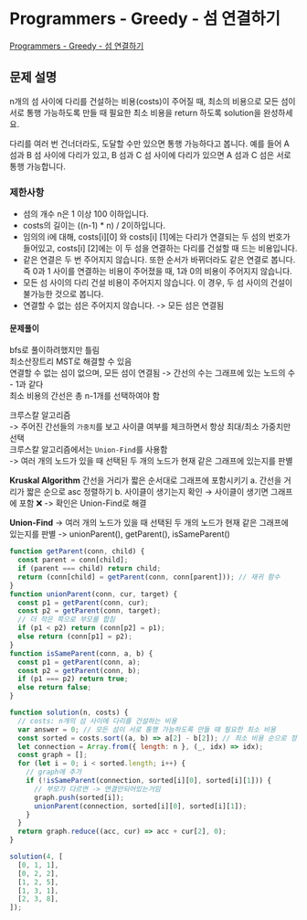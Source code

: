 # Programmers - Greedy - 섬 연결하기

[Programmers - Greedy - 섬 연결하기](https://school.programmers.co.kr/learn/courses/30/lessons/42861)

## 문제 설명

n개의 섬 사이에 다리를 건설하는 비용(costs)이 주어질 때, 최소의 비용으로 모든 섬이 서로 통행 가능하도록 만들 때 필요한 최소 비용을 return 하도록 solution을 완성하세요.

다리를 여러 번 건너더라도, 도달할 수만 있으면 통행 가능하다고 봅니다. 예를 들어 A 섬과 B 섬 사이에 다리가 있고, B 섬과 C 섬 사이에 다리가 있으면 A 섬과 C 섬은 서로 통행 가능합니다.

### 제한사항

- 섬의 개수 n은 1 이상 100 이하입니다.
- costs의 길이는 ((n-1) \* n) / 2이하입니다.
- 임의의 i에 대해, costs[i][0] 와 costs[i] [1]에는 다리가 연결되는 두 섬의 번호가 들어있고, costs[i] [2]에는 이 두 섬을 연결하는 다리를 건설할 때 드는 비용입니다.
- 같은 연결은 두 번 주어지지 않습니다. 또한 순서가 바뀌더라도 같은 연결로 봅니다. 즉 0과 1 사이를 연결하는 비용이 주어졌을 때, 1과 0의 비용이 주어지지 않습니다.
- 모든 섬 사이의 다리 건설 비용이 주어지지 않습니다. 이 경우, 두 섬 사이의 건설이 불가능한 것으로 봅니다.
- 연결할 수 없는 섬은 주어지지 않습니다. -> 모든 섬은 연결됨

#### 문제풀이

bfs로 풀이하려했지만 틀림  
최소산장트리 MST로 해결할 수 있음  
연결할 수 없는 섬이 없으며, 모든 섬이 연결됨 -> 간선의 수는 그래프에 있는 노드의 수 - 1과 같다  
최소 비용의 간선은 총 n-1개를 선택하여야 함

크루스칼 알고리즘  
-> 주어진 간선들의 `가중치`를 보고 사이클 여부를 체크하면서 항상 최대/최소 가중치만 선택  
크루스칼 알고리즘에서는 `Union-Find`를 사용함  
-> 여러 개의 노드가 있을 때 선택된 두 개의 노드가 현재 같은 그래프에 있는지를 판별

**Kruskal Algorithm**
간선을 거리가 짧은 순서대로 그래프에 포함시키기
a. 간선을 거리가 짧은 순으로 asc 정렬하기
b. 사이클이 생기는지 확인 → 사이클이 생기면 그래프에 포함 ❌ -> 확인은 Union-Find로 해결

**Union-Find**
-> 여러 개의 노드가 있을 때 선택된 두 개의 노드가 현재 같은 그래프에 있는지를 판별
-> unionParent(), getParent(), isSameParent()

```js
function getParent(conn, child) {
  const parent = conn[child];
  if (parent === child) return child;
  return (conn[child] = getParent(conn, conn[parent])); // 재귀 함수
}
function unionParent(conn, cur, target) {
  const p1 = getParent(conn, cur);
  const p2 = getParent(conn, target);
  // 더 작은 쪽으로 부모를 합침
  if (p1 < p2) return (conn[p2] = p1);
  else return (conn[p1] = p2);
}
function isSameParent(conn, a, b) {
  const p1 = getParent(conn, a);
  const p2 = getParent(conn, b);
  if (p1 === p2) return true;
  else return false;
}

function solution(n, costs) {
  // costs: n개의 섬 사이에 다리를 건설하는 비용
  var answer = 0; // 모든 섬이 서로 통행 가능하도록 만들 때 필요한 최소 비용
  const sorted = costs.sort((a, b) => a[2] - b[2]); // 최소 비용 순으로 정렬
  let connection = Array.from({ length: n }, (_, idx) => idx);
  const graph = [];
  for (let i = 0; i < sorted.length; i++) {
    // graph에 추가
    if (!isSameParent(connection, sorted[i][0], sorted[i][1])) {
      // 부모가 다르면 -> 연결안되어있는거임
      graph.push(sorted[i]);
      unionParent(connection, sorted[i][0], sorted[i][1]);
    }
  }
  return graph.reduce((acc, cur) => acc + cur[2], 0);
}

solution(4, [
  [0, 1, 1],
  [0, 2, 2],
  [1, 2, 5],
  [1, 3, 1],
  [2, 3, 8],
]);
```
